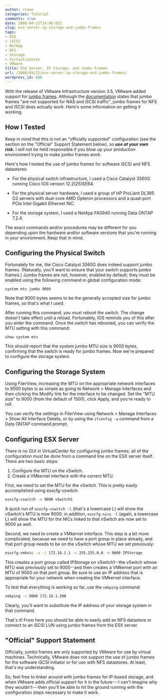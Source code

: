 ```yaml
---
author: slowe
categories: Tutorial
comments: true
date: 2008-04-22T14:00:02Z
slug: esx-server-ip-storage-and-jumbo-frames
tags:
- ESX
- iSCSI
- NetApp
- NFS
- Storage
- Virtualization
- VMware
title: ESX Server, IP Storage, and Jumbo Frames
url: /2008/04/22/esx-server-ip-storage-and-jumbo-frames/
wordpress_id: 688
---
```


With the release of VMware Infrastructure version 3.5, VMware added support for [jumbo frames](http://en.wikipedia.org/wiki/Jumbo_frame). Although the [documentation](http://www.vmware.com/support/vi3/doc/whatsnew_esx35_vc25.html) states that jumbo frames "are not supported for NAS and iSCSI traffic", jumbo frames for NFS and iSCSI does actually work. Here's some information on getting it working.

## How I Tested

Keep in mind that this is not an "officially supported" configuration (see the section on the "Official" Support Statement below), so **_use at your own risk._** I will not be held responsible if you blow up your production environment trying to make jumbo frames work.

Here's how I tested the use of jumbo frames for software iSCSI and NFS datastores:

* For the physical switch infrastructure, I used a Cisco Catalyst 3560G running Cisco IOS version 12.2(25)SEB4.

* For the physical server hardware, I used a group of HP ProLiant DL385 G2 servers with dual-core AMD Opteron processors and a quad-port PCIe Intel Gigabit Ethernet NIC.

* For the storage system, I used a NetApp FAS940 running Data ONTAP 7.2.4.

The exact commands and/or procedures may be different for you depending upon the hardware and/or software versions that you're running in your environment. Keep that in mind.

## Configuring the Physical Switch

Fortunately for me, the Cisco Catalyst 3560G does indeed support jumbo frames. (Naturally, you'll want to ensure that your switch supports jumbo frames.) Jumbo frames are not, however, enabled by default; they must be enabled using the following command in global configuration mode:

```text
system mtu jumbo 9000
```

Note that 9000 bytes seems to be the generally accepted size for jumbo frames, so that's what I used.

After running this command, _you must reboot the switch._ The change doesn't take effect until a reload. Fortunately, IOS reminds you of this after you enter the command. Once the switch has rebooted, you can verify the MTU setting with this command:

```text
show system mtu
```

This should report that the system jumbo MTU size is 9000 bytes, confirming that the switch is ready for jumbo frames. Now we're prepared to configure the storage system.

## Configuring the Storage System

Using FilerView, increasing the MTU on the appropriate network interfaces to 9000 bytes is as simple as going to Network > Manage Interfaces and then clicking the Modify link for the interface to be changed. Set the "MTU size" to 9000 (from the default of 1500), click Apply, and you're ready to roll.

You can verify the settings in FilerView using Network > Manage Interfaces > Show All Interface Details, or by using the `ifconfig -a` command from a Data ONTAP command prompt.

## Configuring ESX Server

There is no GUI in VirtualCenter for configuring jumbo frames; all of the configuration must be done from a command line on the ESX server itself. There are two basic steps:

1. Configure the MTU on the vSwitch.
2. Create a VMkernel interface with the correct MTU.

First, we need to set the MTU for the vSwitch. This is pretty easily accomplished using esxcfg-vswitch:

```bash
esxcfg-vswitch -m 9000 vSwitch1
```

A quick run of `esxcfg-vswitch -l` (that's a lowercase L) will show the vSwitch's MTU is now 9000; in addition, `esxcfg-nics -l` (again, a lowercase L) will show the MTU for the NICs linked to that vSwitch are now set to 9000 as well.

Second, we need to create a VMkernel interface. This step is a bit more complicated, because we need to have a port group in place already, and that port group needs to be on the vSwitch whose MTU we set previously:

```bash
esxcfg-vmknic -a -i 172.16.1.1 -n 255.255.0.0 -m 9000 IPStorage
```

This creates a port group called IPStorage on vSwitch1--the vSwitch whose MTU was previously set to 9000--and then creates a VMkernel port with an MTU of 9000 on that port group. Be sure to use an IP address that is appropriate for your network when creating the VMkernel interface.

To test that everything is working so far, use the `vmkping` command:

```bash
vmkping -s 9000 172.16.1.200
```

Clearly, you'll want to substitute the IP address of your storage system in that command.

That's it! From here you should be able to easily add an NFS datastore or connect to an iSCSI LUN using jumbo frames from the ESX server.

## "Official" Support Statement

Officially, jumbo frames are only supported by VMware for use by virtual machines. Technically, VMware does not support the use of jumbo frames for the software iSCSI initiator or for use with NFS datastores. At least, that's my understanding.

So, feel free to tinker around with jumbo frames for IP-based storage, and when VMware adds official support for it in the future---I can't imagine why they wouldn't---then you'll be able to hit the ground running with the configuration steps necessary to make it work.
